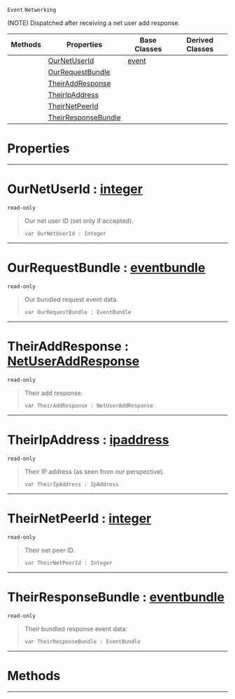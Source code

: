  `Event` `Networking`



(NOTE) Dispatched after receiving a net user add response.

|Methods|Properties|Base Classes|Derived Classes|
|---|---|---|---|
| |[OurNetUserId](netpeerreceiveduseraddresponse.md#ournetuserid-zilch-engine)|[event](event.md)| |
| |[OurRequestBundle](netpeerreceiveduseraddresponse.md#ourrequestbundle-zilch-en)| | |
| |[TheirAddResponse](netpeerreceiveduseraddresponse.md#theiraddresponse-zilch-en)| | |
| |[TheirIpAddress](netpeerreceiveduseraddresponse.md#theiripaddress-zilch-engi)| | |
| |[TheirNetPeerId](netpeerreceiveduseraddresponse.md#theirnetpeerid-zilch-engi)| | |
| |[TheirResponseBundle](netpeerreceiveduseraddresponse.md#theirresponsebundle-zero)| | |


 #  Properties


---  
 #  OurNetUserId : [integer](../nada_base_types/integer.md)

 `read-only`

> Our net user ID (set only if accepted).
> ```TS:Nada
> var OurNetUserId : Integer


---  
 #  OurRequestBundle : [eventbundle](eventbundle.md)

 `read-only`

> Our bundled request event data.
> ```TS:Nada
> var OurRequestBundle : EventBundle


---  
 #  TheirAddResponse : [NetUserAddResponse](../enum_reference.md#netuseraddresponse)

 `read-only`

> Their add response.
> ```TS:Nada
> var TheirAddResponse : NetUserAddResponse


---  
 #  TheirIpAddress : [ipaddress](ipaddress.md)

 `read-only`

> Their IP address (as seen from our perspective).
> ```TS:Nada
> var TheirIpAddress : IpAddress


---  
 #  TheirNetPeerId : [integer](../nada_base_types/integer.md)

 `read-only`

> Their net peer ID.
> ```TS:Nada
> var TheirNetPeerId : Integer


---  
 #  TheirResponseBundle : [eventbundle](eventbundle.md)

 `read-only`

> Their bundled response event data.
> ```TS:Nada
> var TheirResponseBundle : EventBundle


---  
 #  Methods


---  
 

 